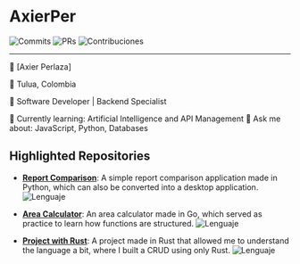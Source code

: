 # AxierPer

![Commits](https://img.shields.io/badge/Total%20Commits-102-blue)
![PRs](https://img.shields.io/badge/Total%20PRs-50-blue)
![Contribuciones](https://img.shields.io/badge/Contributed%20last%20year-3-lightgrey)

---

👤 [Axier Perlaza]

📍 Tulua, Colombia

💼 Software Developer | Backend Specialist

🌱 Currently learning: Artificial Intelligence and API Management
💬 Ask me about: JavaScript, Python, Databases 

## Highlighted Repositories

- [**Report Comparison**](https://github.com/AxierPer/comparacion_reportes.git): A simple report comparison application made in Python, which can also be converted into a desktop application.
  ![Lenguaje](https://img.shields.io/badge/Lenguaje-Python-blue)
  
- [**Area Calculator**](https://github.com/AxierPer/calculadora_areas.git): An area calculator made in Go, which served as practice to learn how functions are structured.
  ![Lenguaje](https://img.shields.io/badge/Lenguaje-Golang-blue)

- [**Project with Rust**](https://github.com/AxierPer/Rust.git): A project made in Rust that allowed me to understand the language a bit, where I built a CRUD using only Rust.
  ![Lenguaje](https://img.shields.io/badge/Lenguaje-Rust-blue)
